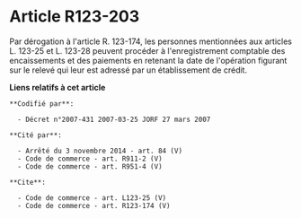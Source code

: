 # Article R123-203

Par dérogation à l'article R. 123-174, les personnes mentionnées aux articles L. 123-25 et L. 123-28 peuvent procéder à
l'enregistrement comptable des encaissements et des paiements en retenant la date de l'opération figurant sur le relevé qui
leur est adressé par un établissement de crédit.

**Liens relatifs à cet article**

	**Codifié par**:

	  - Décret n°2007-431 2007-03-25 JORF 27 mars 2007

	**Cité par**:

	  - Arrêté du 3 novembre 2014 - art. 84 (V)
	  - Code de commerce - art. R911-2 (V)
	  - Code de commerce - art. R951-4 (V)

	**Cite**:

	  - Code de commerce - art. L123-25 (V)
	  - Code de commerce - art. R123-174 (V)
